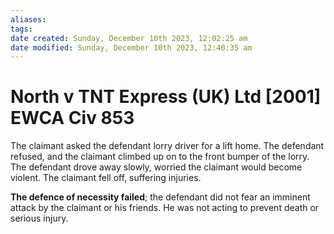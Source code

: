 ```yaml
---
aliases: 
tags: 
date created: Sunday, December 10th 2023, 12:02:25 am
date modified: Sunday, December 10th 2023, 12:40:35 am
---
```


# North v TNT Express (UK) Ltd [2001] EWCA Civ 853

The claimant asked the defendant lorry driver for a lift home. The defendant refused, and the claimant climbed up on to the front bumper of the lorry. The defendant drove away slowly, worried the claimant would become violent. The claimant fell off, suffering injuries.

**The defence of necessity failed**; the defendant did not fear an imminent attack by the claimant or his friends. He was not acting to prevent death or serious injury.

